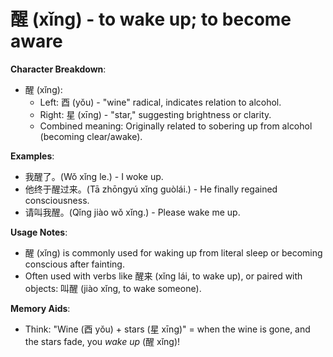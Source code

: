 # **醒 (xǐng) - to wake up; to become aware**

**Character Breakdown**:  
- 醒 (xǐng):
  - Left: 酉 (yǒu) - "wine" radical, indicates relation to alcohol.
  - Right: 星 (xīng) - "star," suggesting brightness or clarity.
  - Combined meaning: Originally related to sobering up from alcohol (becoming clear/awake).

**Examples**:  
- 我醒了。(Wǒ xǐng le.) - I woke up.  
- 他终于醒过来。(Tā zhōngyú xǐng guòlái.) - He finally regained consciousness.  
- 请叫我醒。(Qǐng jiào wǒ xǐng.) - Please wake me up.

**Usage Notes**:  
- 醒 (xǐng) is commonly used for waking up from literal sleep or becoming conscious after fainting.  
- Often used with verbs like 醒来 (xǐng lái, to wake up), or paired with objects: 叫醒 (jiào xǐng, to wake someone).

**Memory Aids**:  
- Think: "Wine (酉 yǒu) + stars (星 xīng)" = when the wine is gone, and the stars fade, you *wake up* (醒 xǐng)!
